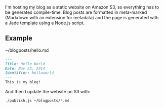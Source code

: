 I'm hosting my blog as a static website on Amazon S3, so everything has to be generated compile-time. Blog posts are formatted in meta-marked (Markdown with an extension for metadata) and the page is generated with a Jade template using a Node.js script.

## Example
~/blogposts/hello.md
```markdown
---
Title: Hello World
Date: Nov 23, 2014
Identifier: helloworld
---
This is my blog!
```

And then I update the website on S3 with:
```bash
./publish.js ~/blogposts/*.md
```
